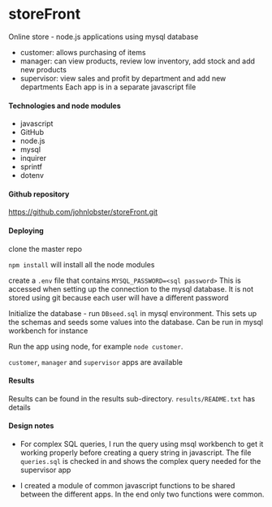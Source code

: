 # storeFront
Online store - node.js applications using mysql database
* customer: allows purchasing of items
* manager: can view products, review low inventory, add stock and add new products
* supervisor: view sales and profit by department and add new departments
Each app is in a separate javascript file

#### Technologies and node modules
* javascript
* GitHub
* node.js
* mysql
* inquirer
* sprintf
* dotenv

#### Github repository
<https://github.com/johnlobster/storeFront.git>

#### Deploying
clone the master repo

`npm install` will install all the node modules

create a `.env` file that contains
`MYSQL_PASSWORD=<sql password>`
This is accessed when setting up the connection to the mysql database. It is not
stored using git because each user will have a different password

Initialize the database - run `DBseed.sql` in mysql environment. This sets up the schemas and seeds some values into the database. Can be run in mysql workbench for instance

Run the app using node, for example
`node customer`.

`customer`, `manager` and `supervisor` apps are available

#### Results
Results can be found in the results sub-directory.
`results/README.txt` has details

#### Design notes

 * For complex SQL queries, I run the query using msql workbench to get it working properly before creating a query string in javascript. The file `queries.sql` is checked in and shows the complex query needed for the supervisor app

 * I created a module of common javascript functions to be shared between the different apps. In the end only two functions were common.
